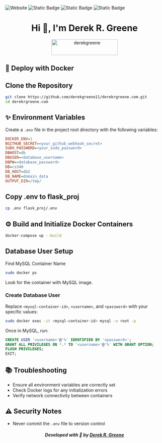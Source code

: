 ![Website](https://img.shields.io/website?url=https%3A%2F%2Fderekrgreene.com&style=flat-square&logo=Flask&label=Wesbite%20Status&cacheSeconds=!%5BWebsite%5D(https%3A%2F%2Fimg.shields.io%2Fwebsite%3Furl%3Dhttps%253A%252F%252Fadmin.centralpointstake.org%26style%3Dflat%26logo%3Dnodedotjs%26label%3DCMS%2520Status))
![Static Badge](https://img.shields.io/badge/Python-3.13.2-blue?style=flat-square&labelColor=yellow&color=grey)
![Static Badge](https://img.shields.io/badge/Flask-5.1.0-lime?style=flat-square&labelColor=lime&color=grey)
![Static Badge](https://img.shields.io/badge/Docker-2.34.0-blue?style=flat-square&labelColor=%232496ED&color=grey)

<h1 align="center">Hi 👋, I'm Derek R. Greene</h1>
<p align="center"><a href="https://www.buymeacoffee.com/derekgreene"> <img align="center" src="https://cdn.buymeacoffee.com/buttons/v2/arial-green.png" height="50" width="210" alt="derekgreene" /></a></p>

## 🚀 Deploy with Docker

## Clone the Repository
 ```bash
 git clone https://github.com/derekgreene11/derekrgreene.com.git
 cd derekrgreene.com
 ```


## ✨ Environment Variables
Create a `.env` file in the project root directory with the following variables:
```ini
DOCKER_ENV=1
BGITHUB_SECRET=<your_github_webhook_secret>
SUDO_PASSWORD=<your_sudo_password>
DBHOST=db
DBUSER=<database_username>
DBPW=<database_password>
DB=cs340
DB_HOST=db2
DB_NAME=domain_data
OUTPUT_DIR=/tmp/
```

## Copy .env to flask_proj
```bash
cp .env flask_proj/.env
```

## ⚙️ Build and Initialize Docker Containers
 ```bash
 docker-compose up --build
 ```

## Database User Setup
Find MySQL Container Name
```bash
sudo docker ps
```
Look for the container with MySQL image.

### Create Database User
Replace `<mysql-container-id>`, `<username>`, and `<password>` with your specific values:
```bash
sudo docker exec -it <mysql-container-id> mysql -u root -p
```

Once in MySQL, run:
```sql
CREATE USER '<username>'@'%' IDENTIFIED BY '<password>';
GRANT ALL PRIVILEGES ON *.* TO '<username>'@'%' WITH GRANT OPTION;
FLUSH PRIVILEGES;
EXIT;
```

## 📚 Troubleshooting
- Ensure all environment variables are correctly set
- Check Docker logs for any initialization errors
- Verify network connectivity between containers

## ⚠️ Security Notes
- Never commit the `.env` file to version control

<h5 align="center">Developed with &#128154; by <a href="https://derekrgreene.com">Derek R. Greene</a></h5>
